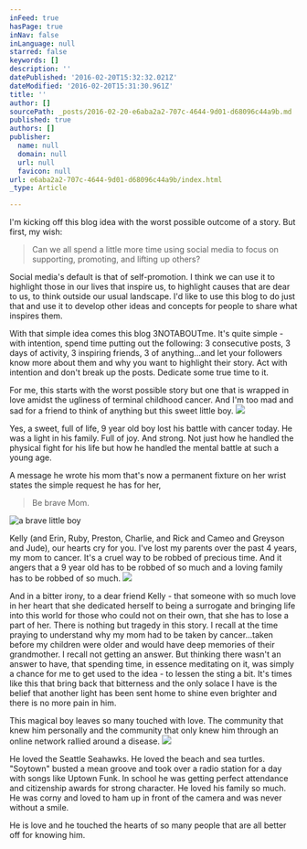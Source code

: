 ```yaml
---
inFeed: true
hasPage: true
inNav: false
inLanguage: null
starred: false
keywords: []
description: ''
datePublished: '2016-02-20T15:32:32.021Z'
dateModified: '2016-02-20T15:31:30.961Z'
title: ''
author: []
sourcePath: _posts/2016-02-20-e6aba2a2-707c-4644-9d01-d68096c44a9b.md
published: true
authors: []
publisher:
  name: null
  domain: null
  url: null
  favicon: null
url: e6aba2a2-707c-4644-9d01-d68096c44a9b/index.html
_type: Article

---
```

I'm kicking off this blog idea with the worst possible outcome of a story. But first, my wish: 
> 
> Can we all spend a little more time using social media to focus on supporting, promoting, and lifting up others? 

Social media's default is that of self-promotion. I think we can use it to highlight those in our lives that inspire us, to highlight causes that are dear to us, to think outside our usual landscape. I'd like to use this blog to do just that and use it to develop other ideas and concepts for people to share what inspires them.

With that simple idea comes this blog 3NOTABOUTme. It's quite simple - with intention, spend time putting out the following:  3 consecutive posts, 3 days of activity, 3 inspiring friends, 3 of anything...and let your followers know more about them and why you want to highlight their story. Act with intention and don't break up the posts. Dedicate some true time to it.

For me, this starts with the worst possible story but one that is wrapped in love amidst the ugliness of terminal childhood cancer. And I'm too mad and sad for a friend to think of anything but this sweet little boy. ![](https://the-grid-user-content.s3-us-west-2.amazonaws.com/86723fc4-a12d-43ad-825f-a8d73ad5ea83.jpg)

Yes, a sweet, full of life, 9 year old boy lost his battle with cancer today. He was a light in his family. Full of joy. And strong. Not just how he handled the physical fight for his life but how he handled the mental battle at such a young age.

A message he wrote his mom that's now a permanent fixture on her wrist states the simple request he has for her, 
> 
> Be brave Mom.

![a brave little boy](https://s3-us-west-2.amazonaws.com/the-grid-img/p/81ae1efcc9e0cf0b96e54abdaa5569f2812669a3.jpg)

Kelly (and Erin, Ruby, Preston, Charlie, and Rick and Cameo and Greyson and Jude), our hearts cry for you. I've lost my parents over the past 4 years, my mom to cancer. It's a cruel way to be robbed of precious time. And it angers that a 9 year old has to be robbed of so much and a loving family has to be robbed of so much. ![](https://the-grid-user-content.s3-us-west-2.amazonaws.com/6800cd0c-92f0-4521-940f-8fe80021466a.JPG)

And in a bitter irony, to a dear friend Kelly - that someone with so much love in her heart that she dedicated herself to being a surrogate and bringing life into this world for those who could not on their own, that she has to lose a part of her. There is nothing but tragedy in this story. I recall at the time praying to understand why my mom had to be taken by cancer...taken before my children were older and would have deep memories of their grandmother. I recall not getting an answer. But thinking there wasn't an answer to have, that spending time, in essence meditating on it, was simply a chance for me to get used to the idea - to lessen the sting a bit. It's times like this that bring back that bitterness and the only solace I have is the belief that another light has been sent home to shine even brighter and there is no more pain in him.

This magical boy leaves so many touched with love. The community that knew him personally and the community that only knew him through an online network rallied around a disease. ![](https://the-grid-user-content.s3-us-west-2.amazonaws.com/44db92cc-efa9-460d-b6a9-906e7fab3b7d.jpg)

He loved the Seattle Seahawks. He loved the beach and sea turtles. "Soytown" busted a mean groove and took over a radio station for a day with songs like Uptown Funk. In school he was getting perfect attendance and citizenship awards for strong character. He loved his family so much. He was corny and loved to ham up in front of the camera and was never without a smile.

He is love and he touched the hearts of so many people that are all better off for knowing him.
